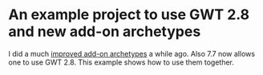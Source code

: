 # An example project to use GWT 2.8 and new add-on archetypes

I did a much [improved add-on archetypes](https://github.com/viritin/archetype-vaadin-gwt-addon) a while ago. Also 7.7 now allows one to use GWT 2.8. This example shows how to use them together.
